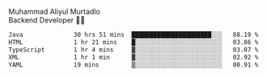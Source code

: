 Muhammad Aliyul Murtadlo
<br>
Backend Developer 👨‍💻
<br>
<!--START_SECTION:waka-->

```txt
Java              30 hrs 51 mins  ██████████████████████░░░   88.19 %
HTML              1 hr 21 mins    █░░░░░░░░░░░░░░░░░░░░░░░░   03.86 %
TypeScript        1 hr 4 mins     ▓░░░░░░░░░░░░░░░░░░░░░░░░   03.07 %
XML               1 hr 1 min      ▓░░░░░░░░░░░░░░░░░░░░░░░░   02.92 %
YAML              19 mins         ▒░░░░░░░░░░░░░░░░░░░░░░░░   00.91 %
```

<!--END_SECTION:waka-->
